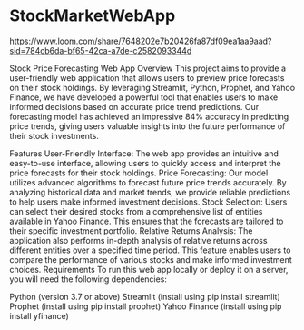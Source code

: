 # StockMarketWebApp
https://www.loom.com/share/7648202e7b20426fa87df09ea1aa9aad?sid=784cb6da-bf65-42ca-a7de-c2582093344d

Stock Price Forecasting Web App
Overview
This project aims to provide a user-friendly web application that allows users to preview price forecasts on their stock holdings. By leveraging Streamlit, Python, Prophet, and Yahoo Finance, we have developed a powerful tool that enables users to make informed decisions based on accurate price trend predictions. Our forecasting model has achieved an impressive 84% accuracy in predicting price trends, giving users valuable insights into the future performance of their stock investments.

Features
User-Friendly Interface: The web app provides an intuitive and easy-to-use interface, allowing users to quickly access and interpret the price forecasts for their stock holdings.
Price Forecasting: Our model utilizes advanced algorithms to forecast future price trends accurately. By analyzing historical data and market trends, we provide reliable predictions to help users make informed investment decisions.
Stock Selection: Users can select their desired stocks from a comprehensive list of entities available in Yahoo Finance. This ensures that the forecasts are tailored to their specific investment portfolio.
Relative Returns Analysis: The application also performs in-depth analysis of relative returns across different entities over a specified time period. This feature enables users to compare the performance of various stocks and make informed investment choices.
Requirements
To run this web app locally or deploy it on a server, you will need the following dependencies:

Python (version 3.7 or above)
Streamlit (install using pip install streamlit)
Prophet (install using pip install prophet)
Yahoo Finance (install using pip install yfinance)
